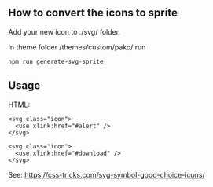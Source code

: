 ## How to convert the icons to sprite

Add your new icon to ./svg/ folder.

In theme folder /themes/custom/pako/ run

    npm run generate-svg-sprite

## Usage

HTML:
```
<svg class="icon">
  <use xlink:href="#alert" />
</svg>

<svg class="icon">
  <use xlink:href="#download" />
</svg>
```

See: https://css-tricks.com/svg-symbol-good-choice-icons/
